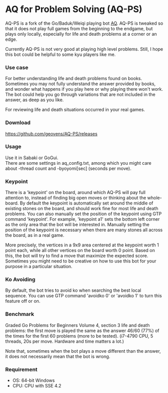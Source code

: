 # AQ for Problem Solving (AQ-PS)
AQ-PS is a fork of the Go/Baduk/Weiqi playing bot [AQ](https://github.com/ymgaq/AQ). AQ-PS is tweaked so that it does not play full games from the beginning to the endgame, but plays only locally, especially for life and death problems at a corner or an edge.  

Currently AQ-PS is not very good at playing high level problems. Still, I hope this bot could be helpful to some kyu players like me.  

### Use case
For better understanding life and death problems found on books. Sometimes you may not fully understand the answer provided by books, and wonder what happens if you play here or why playing there won't work. The bot could help you go through variations that are not included in the answer, as deep as you like.  

For reviewing life and death situations occurred in your real games.

### Download

https://github.com/geovens/AQ-PS/releases

### Usage

Use it in Sabaki or GoGui.  
There are some settings in aq_config.txt, among which you might care about -thread count and -byoyomi[sec] (seconds per move).

### Keypoint
There is a 'keypoint' on the board, around which AQ-PS will pay full attention to, instead of finding big open moves or thinking about the whole-board. By default the keypoint is automatically set around the middle of existing stones on the board, and should work fine for most life and death problems. You can also manually set the position of the keypoint using GTP command 'keypoint'. For example, 'keypoint a1' sets the bottom left corner as the only area that the bot will be interested in. Manually setting the position of the keypoint is necessary when there are many stones all across the board, as in a real game.

More precisely, the vertices in a 9x9 area centered at the keypoint worth 1 point each, while all other vertices on the board worth 0 point. Based on this, the bot will try to find a move that maximize the expected score. Sometimes you might need to be creative on how to use this bot for your purpose in a particular situation.

### Ko Avoiding

By default, the bot tries to avoid ko when searching the best local sequence. You can use GTP command 'avoidko 0' or 'avoidko 1' to turn this feature off or on.

### Benchmark
Graded Go Problems for Beginners Volume 4, section 3 life and death problems: the first move is played the same as the answer 46/60 (77%) of the times for the first 60 problems (more to be tested). (i7-4790 CPU, 5 threads, 20s per move. Hardware and time matters a lot.) 

Note that, sometimes when the bot plays a move different than the answer, it does not necessarily mean that the bot is wrong. 

### Requirement
- OS: 64-bit Windows  
- CPU: CPU with SSE 4.2 


